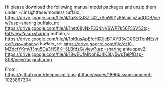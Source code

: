 Hi please download the following manual model packages and unzip them under ~/.insightface/models/
buffalo_l: https://drive.google.com/file/d/1qXsQJ8ZT42_xSmWIYy85IcidpiZudOCB/view?usp=sharing
buffalo_m: https://drive.google.com/file/d/1net68yNxF33NNV6WP7k56FS6V53tq-64/view?usp=sharing
buffalo_s: https://drive.google.com/file/d/1pKIusApEfoHKDjeBTXYB3yOQ0EtTonNE/view?usp=sharing
buffalo_sc: https://drive.google.com/file/d/19I-MZdctYKmVf3nu5Da3HS6KH5LBfdzG/view?usp=sharing
antelopev2: https://drive.google.com/file/d/18wEUfMNohBJ4K3Ly5wpTejPfDzp-8fI8/view?usp=sharing

From: https://github.com/deepinsight/insightface/issues/1896#issuecomment-1023867304
